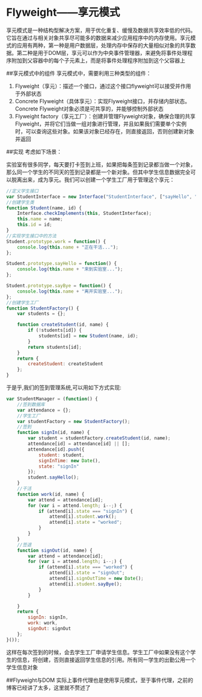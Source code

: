 Flyweight——享元模式
===
享元模式是一种结构型解决方案，用于优化重复、缓慢及数据共享效率低的代码。它旨在通过与相关对象共享尽可能多的数据来减少应用程序中的内存使用。享元模式的应用有两种，第一种是用户数据层，处理内存中保存的大量相似对象的共享数据。第二种是用于DOM层，享元可以作为中央事件管理器，来避免将事件处理程序附加到父容器中的每个子元素上，而是将事件处理程序附加到这个父容器上

##享元模式中的组件
享元模式中，需要利用三种类型的组件：
1. Flyweight（享元）：描述一个接口，通过这个接口flyweight可以接受并作用于外部状态
2. Concrete Flyweight（具体享元）：实现Flyweight接口，并存储内部状态。Concrete Flyweight对象必须是可共享的，并能够控制外部状态
3. Flyweight factory（享元工厂）：创建并管理Flyweight对象，确保合理的共享Flyweight，并将它们当做一组对象进行管理，并且如果我们需要单个实例时，可以查询这些对象。如果该对象已经存在，则直接返回，否则创建新对象并返回

##实现
考虑如下场景：

实验室有很多同学，每天要打卡签到上班，如果把每条签到记录都当做一个对象，那么同一个学生的不同天的签到记录都是一个新对象。但其中学生信息数据完全可以脱离出来，成为享元。我们可以创建一个学生工厂用于管理这个享元：

```javascript
//定义学生接口
var StudentInterface = new Interface("StudentInterface", ["sayHello", "work", "sayBye"]);
//创建学生类
function Student(name, id) {
    Interface.checkImplements(this, StudentInterface);
    this.name = name;
    this.id = id;
}
//实现学生接口中的方法
Student.prototype.work = function() {
    console.log(this.name + "正在干活...");
};

Student.prototype.sayHello = function() {
    console.log(this.name + "来到实验室...");
};

Student.prototype.sayBye = function() {
    console.log(this.name + "离开实验室...");
};
//创建学生工厂
function StudentFactory() {
    var students = {};

    function createStudent(id, name) {
        if (!students[id]) {
            students[id] = new Student(name, id);
        }
        return students[id];
    }
    return {
        createStudent: createStudent
    };
}
```

于是乎,我们的签到管理系统,可以用如下方式实现:

```javascript
var StudentManager = (function() {
    //签到数据库
    var attendance = {};
    //学生工厂
    var studentFactory = new StudentFactory();
    //签到
    function signIn(id, name) {
        var student = studentFactory.createStudent(id, name);
        attendance[id] = attendance[id] || [];
        attendance[id].push({
            student: student,
            signInTime: new Date(),
            state: "signIn"
        });
        student.sayHello();
    }
    //干活
    function work(id, name) {
        var attend = attendance[id];
        for (var i = attend.length; i--;) {
            if (attend[i].state === "signIn") {
                attend[i].student.work();
                attend[i].state = "worked";
            }
        }
    }
    //签退
    function signOut(id, name) {
        var attend = attendance[id];
        for (var i = attend.length; i--;) {
            if (attend[i].state === "worked") {
                attend[i].state = "signOut";
                attend[i].signOutTime = new Date();
                attend[i].student.sayBye();
            }
        }

    }
    return {
        signIn: signIn,
        work: work,
        signOut: signOut
    };
}());
```

这样在每次签到的时候，会去学生工厂申请学生信息。学生工厂中如果没有这个学生的信息，将创建，否则直接返回学生信息的引用。所有同一学生的出勤公用一个学生信息对象

##Flyweight与DOM
实际上事件代理也是使用享元模式，至于事件代理，之前的博客已经讲了太多，这里就不赘述了
